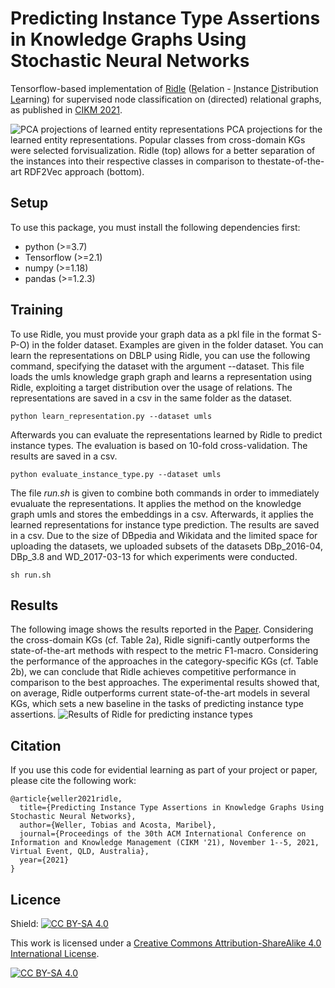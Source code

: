 # Predicting Instance Type Assertions in Knowledge Graphs Using Stochastic Neural Networks
Tensorflow-based implementation of [Ridle](#link.pdf) (<ins>R</ins>elation - <ins>I</ins>nstance <ins>D</ins>istribution <ins>Le</ins>arning) for supervised node classification on (directed) relational graphs, as published in [CIKM 2021](https://www.cikm2021.org/).


![PCA projections of learned entity representations](http://url/to/img.png)
PCA projections for the learned entity representations. Popular classes from cross-domain KGs were selected forvisualization. Ridle (top) allows for a better separation of the instances into their respective classes in comparison to thestate-of-the-art RDF2Vec approach (bottom).


## Setup
To use this package, you must install the following dependencies first: 
- python (>=3.7)
- Tensorflow (>=2.1)
- numpy (>=1.18)
- pandas (>=1.2.3)


## Training
To use Ridle, you must provide your graph data as a pkl file in the format S-P-O) in the folder dataset. Examples are given in the folder dataset. You can learn the representations on DBLP using Ridle, you can use the following command, specifying the dataset with the argument --dataset. This file loads the umls knowledge graph graph and learns a representation using Ridle, exploiting a target distribution over the usage of relations. The representations are saved in a csv in the same folder as the dataset.
```
python learn_representation.py --dataset umls
```


Afterwards you can evaluate the representations learned by Ridle to predict instance types. The evaluation is based on 10-fold cross-validation. The results are saved in a csv.
```
python evaluate_instance_type.py --dataset umls
```


The file *run.sh* is given to combine both commands in order to immediately evualuate the representations. It applies the method on the knowledge graph umls and stores the embeddings in a csv. Afterwards, it applies the learned representations for instance type prediction. The results are saved in a csv. Due to the size of DBpedia and Wikidata and the limited space for uploading the datasets, we uploaded subsets of the datasets DBp_2016-04, DBp_3.8 and WD_2017-03-13 for which experiments were conducted.

```
sh run.sh
```


## Results
The following image shows the results reported in the [Paper](#link.pdf). Considering the cross-domain KGs (cf. Table 2a), Ridle signifi-cantly outperforms the state-of-the-art methods with respect to the metric F1-macro. Considering the  performance  of  the  approaches  in  the category-specific KGs (cf. Table 2b), we can conclude that Ridle achieves competitive performance in comparison to the best approaches.
The experimental results showed that, on average, Ridle outperforms current state-of-the-art models in several KGs, which sets a new baseline in the tasks of predicting instance type assertions.
![Results of Ridle for predicting instance types](http://url/to/img.png)



## Citation
If you use this code for evidential learning as part of your project or paper, please cite the following work:  

    @article{weller2021ridle,
      title={Predicting Instance Type Assertions in Knowledge Graphs Using Stochastic Neural Networks},
      author={Weller, Tobias and Acosta, Maribel},
      journal={Proceedings of the 30th ACM International Conference on Information and Knowledge Management (CIKM '21), November 1--5, 2021, Virtual Event, QLD, Australia},
      year={2021}
    }



## Licence
Shield: [![CC BY-SA 4.0][cc-by-sa-shield]][cc-by-sa]

This work is licensed under a
[Creative Commons Attribution-ShareAlike 4.0 International License][cc-by-sa].

[![CC BY-SA 4.0][cc-by-sa-image]][cc-by-sa]

[cc-by-sa]: http://creativecommons.org/licenses/by-sa/4.0/
[cc-by-sa-image]: https://licensebuttons.net/l/by-sa/4.0/88x31.png
[cc-by-sa-shield]: https://img.shields.io/badge/License-CC%20BY--SA%204.0-lightgrey.svg
